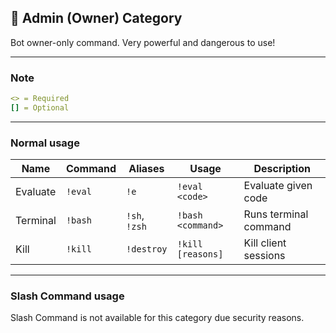 ## 👑 Admin (Owner) Category

Bot owner-only command. Very powerful and dangerous to use!

---

### Note

```yml
<> = Required
[] = Optional
```

---

### Normal usage

| Name     | Command | Aliases       | Usage             | Description           |
| -------- | ------- | ------------- | ----------------- | --------------------- |
| Evaluate | `!eval` | `!e`          | `!eval <code>`    | Evaluate given code   |
| Terminal | `!bash` | `!sh`, `!zsh` | `!bash <command>` | Runs terminal command |
| Kill     | `!kill` | `!destroy`    | `!kill [reasons]` | Kill client sessions  |

---

### Slash Command usage

Slash Command is not available for this category due security reasons.
